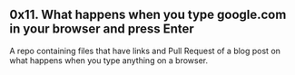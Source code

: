 ## 0x11. What happens when you type google.com in your browser and press Enter

A repo containing files that have links and Pull Request of a blog post on what happens when you type anything on a browser.
